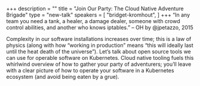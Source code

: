 +++
description = ""
title = "Join Our Party: The Cloud Native Adventure Brigade"
type = "new-talk"
speakers = [
        "bridget-kromhout",
]
+++
“In any team you need a tank, a healer, a damage dealer, someone with crowd control abilities, and another who knows iptables.” – OH by @jpetazzo, 2015

Complexity in our software installations increases over time; this is a law of physics (along with how “working in production” means “this will ideally last until the heat death of the universe”). Let’s talk about open source tools we can use for operable software on Kubernetes. Cloud native tooling fuels this whirlwind overview of how to gather your party of adventurers; you’ll leave with a clear picture of how to operate your software in a Kubernetes ecosystem (and avoid being eaten by a grue).
